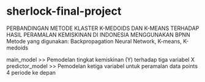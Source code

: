 # sherlock-final-project
PERBANDINGAN METODE KLASTER K-MEDOIDS DAN K-MEANS TERHADAP HASIL PERAMALAN KEMISKINAN DI INDONESIA MENGGUNAKAN BPNN
Metode yang digunakan: Backpropagation Neural Network, K-means, K-medoids

main_model >> Pemodelan tingkat kemiskinan (Y) terhadap tiga variabel X
predictor_model >> Pemodelan ketiga variabel untuk peramalan data points 4 periode ke depan
